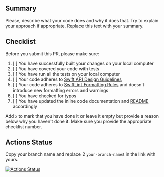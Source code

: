 ## Summary
Please, describe what your code does and why it does that. Try to explain your approach if appropriate. Replace this text with your summary.

## Checklist
Before you submit this PR, please make sure:
1. [ ] You have successfully built your changes on your local computer
2. [ ] You have covered your code with tests
3. [ ] You have run all the tests on your local computer
4. [ ] Your code adheres to [Swift API Design Guidelines](https://swift.org/documentation/api-design-guidelines)
5. [ ] Your code adheres to [SwiftLint Formatting Rules](https://realm.github.io/SwiftLint/rule-directory.html) and doesn't introduce new formatting errors and warnings
6. [ ] You have checked for typos
7. [ ] You have updated the inline code documentation and [README](https://github.com/tuproq/mysql/blob/master/README.md) accordingly

Add `x` to mark that you have done it or leave it empty but provide a reason below why you haven't done it. Make sure you provide the appropriate checklist number.

## Actions Status
Copy your branch name and replace 2 `your-branch-name`s in the link with yours.

[![Actions Status](https://github.com/tuproq/mysql/actions/workflows/development.yaml/badge.svg?branch=your-branch-name)](https://github.com/tuproq/mysql/actions/workflows/development.yaml?branch=your-branch-name)
